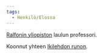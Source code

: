 ```yaml
---
tags:
  - Henkilö/Elossa
---
```

[Ralfonin yliopiston](Ralfonin%20konservatorio.md) laulun professori.

Koonnut yhteen [Ikilehdon runon](Ikilehdon%20runo.md).